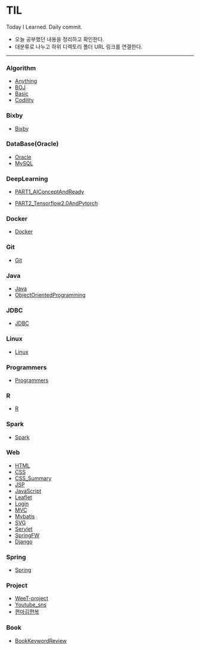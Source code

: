 # TIL
Today I Learned. Daily commit.

- 오늘 공부했던 내용을 정리하고 확인한다.
- 대분류로 나누고 하위 디렉토리 폴더 URL 링크를 연결한다.

-----

### Algorithm

- [Anything](https://github.com/SeongjinOliver/TIL/tree/master/Algorithm/Anything)
- [BOJ](https://github.com/SeongjinOliver/TIL/tree/master/Algorithm/BOJ)
- [Basic](https://github.com/SeongjinOliver/TIL/tree/master/Algorithm/Basic)
- [Codility](https://github.com/SeongjinOliver/TIL/tree/master/Algorithm/Codility)

### Bixby

- [Bixby](https://github.com/SeongjinOliver/TIL/tree/master/Bixby)

### DataBase(Oracle)

- [Oracle](https://github.com/SeongjinOliver/TIL/tree/master/DataBase(Oracle))
- [MySQL](https://github.com/SeongjinOliver/TIL/tree/master/DataBase/MySQL)

### DeepLearning

- [PART1_AIConceptAndReady](https://github.com/SeongjinOliver/TIL/tree/master/DeepLearning/PART1_AIConceptAndReady)

- [PART2_Tensorflow2.0AndPytorch](https://github.com/SeongjinOliver/TIL/tree/master/DeepLearning/PART2_Tensorflow2.0AndPytorch)

### Docker

- [Docker](https://github.com/SeongjinOliver/TIL/tree/master/Docker)

### Git

- [Git](https://github.com/SeongjinOliver/TIL/tree/master/Git)

### Java

- [Java](https://github.com/SeongjinOliver/TIL/tree/master/JAVA)
- [ObjectOrientedProgramming](https://github.com/SeongjinOliver/TIL/tree/master/ObjectOrientedProgramming)

### JDBC

- [JDBC](https://github.com/SeongjinOliver/TIL/tree/master/JDBC)

### Linux

- [Linux](https://github.com/SeongjinOliver/TIL/tree/master/Linux)

### Programmers

- [Programmers](https://github.com/SeongjinOliver/TIL/tree/master/Programmers)

### R

- [R](https://github.com/SeongjinOliver/TIL/tree/master/R)

### Spark

- [Spark](https://github.com/SeongjinOliver/TIL/tree/master/Spark)

### Web

- [HTML](https://github.com/SeongjinOliver/TIL/tree/master/Web/HTML_CSS/HTMLCSS_Study)
- [CSS](https://github.com/SeongjinOliver/TIL/tree/master/Web/HTML_CSS/HTMLCSS_Study)
- [CSS_Summary](https://github.com/SeongjinOliver/TIL/tree/master/Web/HTML_CSS/CSS_Summary)
- [JSP](https://github.com/SeongjinOliver/TIL/tree/master/Web/JSP)
- [JavaScript](https://github.com/SeongjinOliver/TIL/tree/master/Web/JavaScript)
- [Leaflet](https://github.com/SeongjinOliver/TIL/tree/master/Web/Leaflet)
- [Login](https://github.com/SeongjinOliver/TIL/tree/master/Web/Login)
- [MVC](https://github.com/SeongjinOliver/TIL/tree/master/Web/MVC)
- [Mybatis](https://github.com/SeongjinOliver/TIL/tree/master/Web/Mybatis)
- [SVG](https://github.com/SeongjinOliver/TIL/tree/master/Web/SVG)
- [Servlet](https://github.com/SeongjinOliver/TIL/tree/master/Web/Servlet)
- [SpringFW](https://github.com/SeongjinOliver/TIL/tree/master/Web/SpringFW)
- [Django](https://github.com/SeongjinOliver/TIL/tree/master/Django)

### Spring

- [Spring](https://github.com/SeongjinOliver/TIL/tree/master/Spring)

### Project

- [WeeT-project](https://github.com/SeongjinOliver/TIL/tree/master/wee-T_ProjectDevelopmentDairy)
- [Youtube_sns](https://github.com/SeongjinOliver/TIL/tree/master/Youtube_sns)
- [편마김편복](https://github.com/SeongjinOliver/TIL/tree/master/watcheap)

### Book

- [BookKeywordReview](https://github.com/SeongjinOliver/TIL/tree/master/BookKeywordReview)